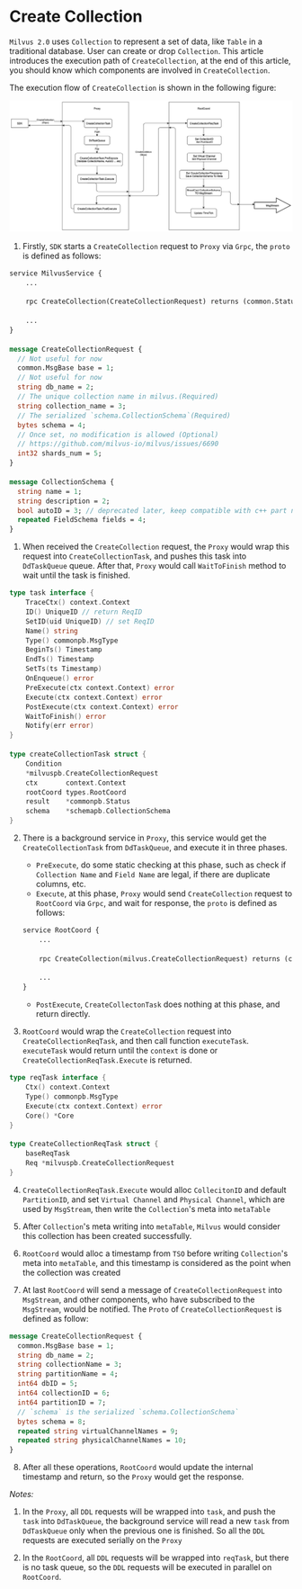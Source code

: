 # Create Collection

`Milvus 2.0` uses `Collection` to represent a set of data, like `Table` in a traditional database. User can create or drop `Collection`. 
This article introduces the execution path of `CreateCollection`, at the end of this article, you should know which components are involved in `CreateCollection`.

The execution flow of `CreateCollection` is shown in the following figure:

![create_collection](./graphs/dml_create_collection.png)

1. Firstly, `SDK` starts a `CreateCollection` request to `Proxy` via `Grpc`, the `proto` is defined as follows:

```proto
service MilvusService {
    ...

    rpc CreateCollection(CreateCollectionRequest) returns (common.Status) {}

    ...
}

message CreateCollectionRequest {
  // Not useful for now
  common.MsgBase base = 1;
  // Not useful for now
  string db_name = 2;
  // The unique collection name in milvus.(Required)
  string collection_name = 3;
  // The serialized `schema.CollectionSchema`(Required)
  bytes schema = 4;
  // Once set, no modification is allowed (Optional)
  // https://github.com/milvus-io/milvus/issues/6690
  int32 shards_num = 5;
}

message CollectionSchema {
  string name = 1;
  string description = 2;
  bool autoID = 3; // deprecated later, keep compatible with c++ part now
  repeated FieldSchema fields = 4;
}

```

1. When received the `CreateCollection` request, the `Proxy` would wrap this request into `CreateCollectionTask`, and pushes this task into `DdTaskQueue` queue. After that, `Proxy` would call `WaitToFinish` method to wait until the task is finished.

```go
type task interface {
	TraceCtx() context.Context
	ID() UniqueID // return ReqID
	SetID(uid UniqueID) // set ReqID
	Name() string
	Type() commonpb.MsgType
	BeginTs() Timestamp
	EndTs() Timestamp
	SetTs(ts Timestamp)
	OnEnqueue() error
	PreExecute(ctx context.Context) error
	Execute(ctx context.Context) error
	PostExecute(ctx context.Context) error
	WaitToFinish() error
	Notify(err error)
}

type createCollectionTask struct {
	Condition
	*milvuspb.CreateCollectionRequest
	ctx       context.Context
	rootCoord types.RootCoord
	result    *commonpb.Status
	schema    *schemapb.CollectionSchema
}
```

2. There is a background service in `Proxy`, this service would get the `CreateCollectionTask` from `DdTaskQueue`, and execute it in three phases.

   - `PreExecute`, do some static checking at this phase, such as check if `Collection Name` and `Field Name` are legal, if there are duplicate columns, etc.
   - `Execute`, at this phase, `Proxy` would send `CreateCollection` request to `RootCoord` via `Grpc`, and wait for response, the `proto` is defined as follows:

   ```proto
   service RootCoord {
       ...

       rpc CreateCollection(milvus.CreateCollectionRequest) returns (common.Status){}

       ...
   }
   ```

   - `PostExecute`, `CreateCollectonTask` does nothing at this phase, and return directly.

3. `RootCoord` would wrap the `CreateCollection` request into `CreateCollectionReqTask`, and then call function `executeTask`. `executeTask` would return until the `context` is done or `CreateCollectionReqTask.Execute` is returned.

```go
type reqTask interface {
	Ctx() context.Context
	Type() commonpb.MsgType
	Execute(ctx context.Context) error
	Core() *Core
}

type CreateCollectionReqTask struct {
	baseReqTask
	Req *milvuspb.CreateCollectionRequest
}
```

4. `CreateCollectionReqTask.Execute` would alloc `CollecitonID` and default `PartitionID`, and set `Virtual Channel` and `Physical Channel`, which are used by `MsgStream`, then write the `Collection`'s meta into `metaTable`

5. After `Collection`'s meta writing into `metaTable`, `Milvus` would consider this collection has been created successfully.

6. `RootCoord` would alloc a timestamp from `TSO` before writing `Collection`'s meta into `metaTable`, and this timestamp is considered as the point when the collection was created

7. At last `RootCoord` will send a message of `CreateCollectionRequest` into `MsgStream`, and other components, who have subscribed to the `MsgStream`, would be notified. The `Proto` of `CreateCollectionRequest` is defined as follow:

```proto
message CreateCollectionRequest {
  common.MsgBase base = 1;
  string db_name = 2;
  string collectionName = 3;
  string partitionName = 4;
  int64 dbID = 5;
  int64 collectionID = 6;
  int64 partitionID = 7;
  // `schema` is the serialized `schema.CollectionSchema`
  bytes schema = 8;
  repeated string virtualChannelNames = 9;
  repeated string physicalChannelNames = 10;
}

```

8. After all these operations, `RootCoord` would update the internal timestamp and return, so the `Proxy` would get the response.

_Notes:_

1. In the `Proxy`, all `DDL` requests will be wrapped into `task`, and push the `task` into `DdTaskQueue`, the background service will read a new `task` from `DdTaskQueue` only when the previous one is finished. So all the `DDL` requests are executed serially on the `Proxy`

2. In the `RootCoord`, all `DDL` requests will be wrapped into `reqTask`, but there is no task queue, so the `DDL` requests will be executed in parallel on `RootCoord`.
